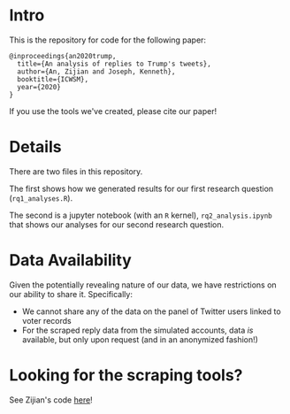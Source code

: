 # Intro
This is the repository for code for the following paper:
```
@inproceedings{an2020trump,
  title={An analysis of replies to Trump's tweets},
  author={An, Zijian and Joseph, Kenneth},
  booktitle={ICWSM},
  year={2020}
}
```


If you use the tools we've created, please cite our paper!


# Details

There are two files in this repository. 

The first shows how we generated results for our first research question (```rq1_analyses.R```). 

The second is a jupyter notebook (with an ```R``` kernel), ```rq2_analysis.ipynb``` that shows our analyses for our second research question.

# Data Availability

Given the potentially revealing nature of our data, we have restrictions on our ability to share it. Specifically:

- We cannot share any of the data on the panel of Twitter users linked to voter records
- For the scraped reply data from the simulated accounts, data *is* available, but only upon request (and in an anonymized fashion!)

# Looking for the scraping tools?

See Zijian's code [here](https://github.com/zijianan/twitter_screen_scrape)!
